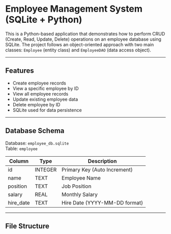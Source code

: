 # Employee Management System (SQLite + Python)

This is a Python-based application that demonstrates how to perform CRUD (Create, Read, Update, Delete) operations on an employee database using SQLite. The project follows an object-oriented approach with two main classes: `Employee` (entity class) and `EmployeeDAO` (data access object).

---

## Features

- Create employee records
- View a specific employee by ID
- View all employee records
- Update existing employee data
- Delete employee by ID
- SQLite used for data persistence

---

## Database Schema

Database: `employee_db.sqlite`  
Table: `employee`

| Column     | Type     | Description                    |
|------------|----------|--------------------------------|
| id         | INTEGER  | Primary Key (Auto Increment)   |
| name       | TEXT     | Employee Name                  |
| position   | TEXT     | Job Position                   |
| salary     | REAL     | Monthly Salary                 |
| hire_date  | TEXT     | Hire Date (YYYY-MM-DD format)  |

---

## File Structure

